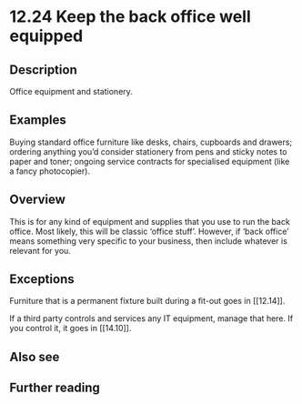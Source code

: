 # 12.24 Keep the back office well equipped

## Description

Office equipment and stationery.

## Examples

Buying standard office furniture like desks, chairs, cupboards and drawers; ordering anything you’d consider stationery from pens and sticky notes to paper and toner; ongoing service contracts for specialised equipment (like a fancy photocopier).

## Overview

This is for any kind of equipment and supplies that you use to run the back office. Most likely, this will be classic ‘office stuff’. However, if ‘back office’ means something very specific to your business, then include whatever is relevant for you.

## Exceptions

Furniture that is a permanent fixture built during a fit-out goes in [[12.14]].

If a third party controls and services any IT equipment, manage that here. If you control it, it goes in [[14.10]].

## Also see

## Further reading

